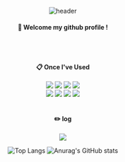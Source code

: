 <div align="center">

![header](https://capsule-render.vercel.app/api?type=Waving&color=000000&height=200&text=Hayden&fontColor=FFFFFF&fontSize=70&fontAlignY=40&fontAlign=80)
#### :wave: Welcome my github profile !

<br/>
<br/>

#### :clipboard: Once I've Used
<img src="https://img.shields.io/badge/Python-3776AB?style=flat&logo=python&logoColor=FFFFFF"/>
<img src="https://img.shields.io/badge/C-A8B9CC?style=flat&logo=c&logoColor=FFFFFF"/>
<img src="https://img.shields.io/badge/C++-00599C?style=flat&logo=c++&logoColor=FFFFFF"/>
<img src="https://img.shields.io/badge/Java-007396?style=flat&logo=java&logoColor=white">
<br/>
<img src="https://img.shields.io/badge/HTML-E34F26?style=flat&logo=html5&logoColor=FFFFFF"/>
<img src="https://img.shields.io/badge/CSS-1572B6?style=flat&logo=css3&logoColor=FFFFFF"/>
<img src="https://img.shields.io/badge/JavaScript-F7DF1E?style=flat&logo=javascript&logoColor=FFFFFF"/>
<img src="https://img.shields.io/badge/React-61DAFB?style=flat&logo=react&logoColor=FFFFFF"/>

<br/>
<br/>

#### :pencil2: log
<a href="https://www.notion.so/Hayden-11f2854fd22e49c3946fdf2f7a4b23a1" target="_blank"><img src="https://img.shields.io/badge/Notion-2E2E2E?style=flat&logo=notion&logoColor=FFFFFF"/></a>

![Top Langs](https://github-readme-stats.vercel.app/api/top-langs/?username=anuraghazra&layout=compact)
![Anurag's GitHub stats](https://github-readme-stats.vercel.app/api?username=haydenCho&show_icons=true&theme=graywhite)

</div>
